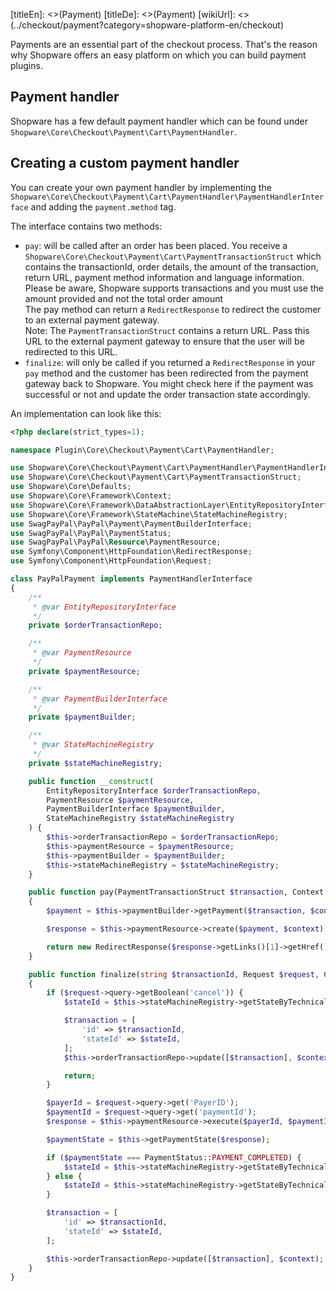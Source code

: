 [titleEn]: <>(Payment)
[titleDe]: <>(Payment)
[wikiUrl]: <>(../checkout/payment?category=shopware-platform-en/checkout)

Payments are an essential part of the checkout process. That's the reason why Shopware offers an easy platform
on which you can build payment plugins.

## Payment handler

Shopware has a few default payment handler which can be found under 
`Shopware\Core\Checkout\Payment\Cart\PaymentHandler`. 

## Creating a custom payment handler

You can create your own payment handler by implementing the 
`Shopware\Core\Checkout\Payment\Cart\PaymentHandler\PaymentHandlerInterface` 
and adding the `payment.method` tag.

The interface contains two methods:

* `pay`: will be called after an order has been placed. 
You receive a `Shopware\Core\Checkout\Payment\Cart\PaymentTransactionStruct` which contains 
the transactionId, order details, the amount of the transaction, return URL, 
payment method information and language information.  
Please be aware, Shopware supports transactions and you must use the amount provided 
and not the total order amount  
The pay method can return a `RedirectResponse` to redirect the customer to an external payment gateway.  
Note: The `PaymentTransactionStruct` contains a return URL. Pass this URL to the external payment gateway 
to ensure that the user will be redirected to this URL.
* `finalize`: will only be called if you returned a `RedirectResponse` in your `pay` method 
and the customer has been redirected from the payment gateway back to Shopware. 
You might check here if the payment was successful or not and update the order transaction state accordingly.

An implementation can look like this:
```php
<?php declare(strict_types=1);

namespace Plugin\Core\Checkout\Payment\Cart\PaymentHandler;

use Shopware\Core\Checkout\Payment\Cart\PaymentHandler\PaymentHandlerInterface;
use Shopware\Core\Checkout\Payment\Cart\PaymentTransactionStruct;
use Shopware\Core\Defaults;
use Shopware\Core\Framework\Context;
use Shopware\Core\Framework\DataAbstractionLayer\EntityRepositoryInterface;
use Shopware\Core\Framework\StateMachine\StateMachineRegistry;
use SwagPayPal\PayPal\Payment\PaymentBuilderInterface;
use SwagPayPal\PayPal\PaymentStatus;
use SwagPayPal\PayPal\Resource\PaymentResource;
use Symfony\Component\HttpFoundation\RedirectResponse;
use Symfony\Component\HttpFoundation\Request;

class PayPalPayment implements PaymentHandlerInterface
{
    /**
     * @var EntityRepositoryInterface
     */
    private $orderTransactionRepo;

    /**
     * @var PaymentResource
     */
    private $paymentResource;

    /**
     * @var PaymentBuilderInterface
     */
    private $paymentBuilder;

    /**
     * @var StateMachineRegistry
     */
    private $stateMachineRegistry;

    public function __construct(
        EntityRepositoryInterface $orderTransactionRepo,
        PaymentResource $paymentResource,
        PaymentBuilderInterface $paymentBuilder,
        StateMachineRegistry $stateMachineRegistry
    ) {
        $this->orderTransactionRepo = $orderTransactionRepo;
        $this->paymentResource = $paymentResource;
        $this->paymentBuilder = $paymentBuilder;
        $this->stateMachineRegistry = $stateMachineRegistry;
    }

    public function pay(PaymentTransactionStruct $transaction, Context $context): ?RedirectResponse
    {
        $payment = $this->paymentBuilder->getPayment($transaction, $context);

        $response = $this->paymentResource->create($payment, $context);

        return new RedirectResponse($response->getLinks()[1]->getHref());
    }

    public function finalize(string $transactionId, Request $request, Context $context): void
    {
        if ($request->query->getBoolean('cancel')) {
            $stateId = $this->stateMachineRegistry->getStateByTechnicalName(Defaults::ORDER_TRANSACTION_STATE_MACHINE, Defaults::ORDER_TRANSACTION_STATES_CANCELLED, $context)->getId();

            $transaction = [
                'id' => $transactionId,
                'stateId' => $stateId,
            ];
            $this->orderTransactionRepo->update([$transaction], $context);

            return;
        }

        $payerId = $request->query->get('PayerID');
        $paymentId = $request->query->get('paymentId');
        $response = $this->paymentResource->execute($payerId, $paymentId, $context);

        $paymentState = $this->getPaymentState($response);

        if ($paymentState === PaymentStatus::PAYMENT_COMPLETED) {
            $stateId = $this->stateMachineRegistry->getStateByTechnicalName(Defaults::ORDER_TRANSACTION_STATE_MACHINE, Defaults::ORDER_TRANSACTION_STATES_PAID, $context)->getId();
        } else {
            $stateId = $this->stateMachineRegistry->getStateByTechnicalName(Defaults::ORDER_TRANSACTION_STATE_MACHINE, Defaults::ORDER_TRANSACTION_STATES_OPEN, $context)->getId();
        }

        $transaction = [
            'id' => $transactionId,
            'stateId' => $stateId,
        ];

        $this->orderTransactionRepo->update([$transaction], $context);
    }
}
```
